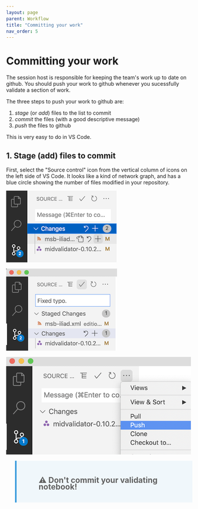 ```yaml
---
layout: page
parent: Workflow
title: "Committing your work"
nav_order: 5
---
```


# Committing your work

The session host is responsible for keeping the team's work up to date on github.  You should push your work to github whenever you sucessfully validate a section of work.

The three steps to push your work to github are:

1. *stage* (or *add*) files to the list to commit
2. *commit* the files (with a good descriptive message)
3. *push* the files to github

This is very easy to do in VS Code.


## 1. Stage (add) files to commit

First, select the "Source control" icon from the vertical column of icons on the left side of VS Code. It looks like a kind of network graph, and has a blue circle showing the number of files modified in your repository.


![](../../imgs/gitstage.png)





![](../../imgs/gitcommit.png)

![](../../imgs/gitpush.png)

> ## ⚠️ Don't commit your validating notebook!
>
>




<style>
    blockquote {
         
     background-color: #f0f7fb;
     background-position: 9px 0px;
     background-repeat: no-repeat;
     border-left: solid 4px #3498db;
     line-height: 18px;
     overflow: hidden;
     padding: 15px 60px;
   font-style: normal;
  
    }
</style>